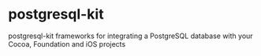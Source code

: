 postgresql-kit
=============

postgresql-kit frameworks for integrating a PostgreSQL database with your 
Cocoa, Foundation and iOS projects
